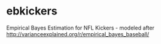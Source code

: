 # ebkickers
Empirical Bayes Estimation for NFL Kickers - modeled after http://varianceexplained.org/r/empirical_bayes_baseball/
